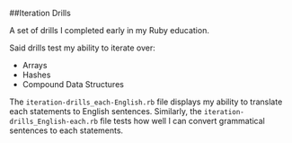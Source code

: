 ##Iteration Drills

A set of drills I completed early in my Ruby education.

Said drills test my ability to iterate over:
* Arrays
* Hashes
* Compound Data Structures

The `iteration-drills_each-English.rb` file displays my ability to translate
each statements to English sentences. Similarly, the `iteration-drills_English-each.rb` file tests how well I can convert
grammatical sentences to each statements.
